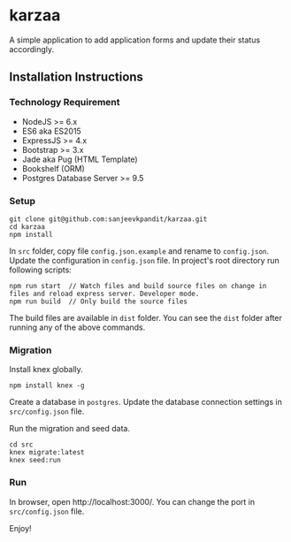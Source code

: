 # karzaa

A simple application to add application forms and update their status accordingly.

## Installation Instructions

### Technology Requirement

- NodeJS >= 6.x
- ES6 aka ES2015
- ExpressJS >= 4.x
- Bootstrap >= 3.x
- Jade aka Pug (HTML Template)
- Bookshelf (ORM)
- Postgres Database Server >= 9.5

### Setup

```
git clone git@github.com:sanjeevkpandit/karzaa.git
cd karzaa
npm install
```

In `src` folder, copy file `config.json.example` and rename to `config.json`. Update the configuration in `config.json` file.
In project's root directory run following scripts:
```
npm run start  // Watch files and build source files on change in files and reload express server. Developer mode.
npm run build  // Only build the source files
```

The build files are available in `dist` folder. You can see the `dist` folder after running any of the above commands.

### Migration

Install knex globally.
```
npm install knex -g
```

Create a database in `postgres`. Update the database connection settings in `src/config.json` file.

Run the migration and seed data.
```
cd src
knex migrate:latest
knex seed:run
```

### Run

In browser, open http://localhost:3000/. You can change the port in `src/config.json` file.


Enjoy!
